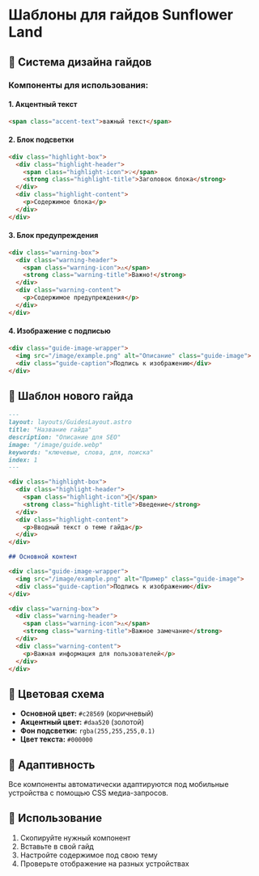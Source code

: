 # Шаблоны для гайдов Sunflower Land

## 🎨 **Система дизайна гайдов**

### Компоненты для использования:

#### 1. Акцентный текст
```html
<span class="accent-text">важный текст</span>
```

#### 2. Блок подсветки
```html
<div class="highlight-box">
  <div class="highlight-header">
    <span class="highlight-icon">💡</span>
    <strong class="highlight-title">Заголовок блока</strong>
  </div>
  <div class="highlight-content">
    <p>Содержимое блока</p>
  </div>
</div>
```

#### 3. Блок предупреждения
```html
<div class="warning-box">
  <div class="warning-header">
    <span class="warning-icon">⚠️</span>
    <strong class="warning-title">Важно!</strong>
  </div>
  <div class="warning-content">
    <p>Содержимое предупреждения</p>
  </div>
</div>
```

#### 4. Изображение с подписью
```html
<div class="guide-image-wrapper">
  <img src="/image/example.png" alt="Описание" class="guide-image">
  <div class="guide-caption">Подпись к изображению</div>
</div>
```

## 📝 **Шаблон нового гайда**

```markdown
---
layout: layouts/GuidesLayout.astro
title: "Название гайда"
description: "Описание для SEO"
image: "/image/guide.webp"
keywords: "ключевые, слова, для, поиска"
index: 1
---

<div class="highlight-box">
  <div class="highlight-header">
    <span class="highlight-icon">🎯</span>
    <strong class="highlight-title">Введение</strong>
  </div>
  <div class="highlight-content">
    <p>Вводный текст о теме гайда</p>
  </div>
</div>

## Основной контент

<div class="guide-image-wrapper">
  <img src="/image/example.png" alt="Пример" class="guide-image">
  <div class="guide-caption">Подпись к изображению</div>
</div>

<div class="warning-box">
  <div class="warning-header">
    <span class="warning-icon">⚠️</span>
    <strong class="warning-title">Важное замечание</strong>
  </div>
  <div class="warning-content">
    <p>Важная информация для пользователей</p>
  </div>
</div>
```

## 🎨 **Цветовая схема**

- **Основной цвет:** `#c28569` (коричневый)
- **Акцентный цвет:** `#daa520` (золотой)
- **Фон подсветки:** `rgba(255,255,255,0.1)`
- **Цвет текста:** `#000000`

## 📱 **Адаптивность**

Все компоненты автоматически адаптируются под мобильные устройства с помощью CSS медиа-запросов.

## 🚀 **Использование**

1. Скопируйте нужный компонент
2. Вставьте в свой гайд
3. Настройте содержимое под свою тему
4. Проверьте отображение на разных устройствах